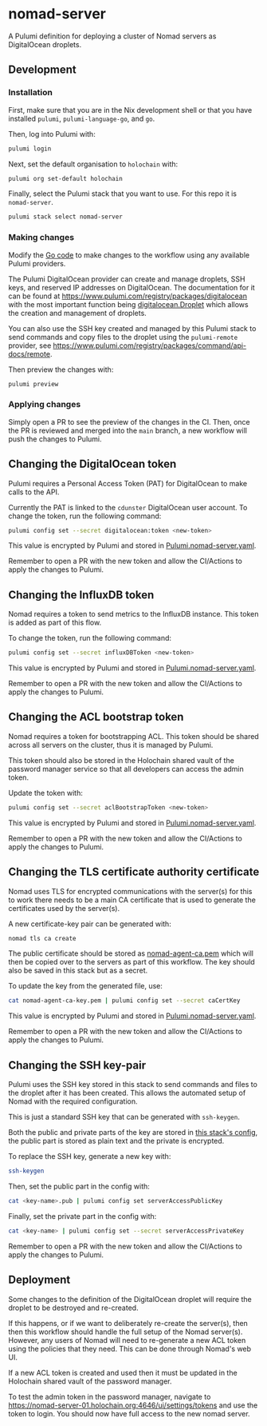 # nomad-server

A Pulumi definition for deploying a cluster of Nomad servers as DigitalOcean droplets.

## Development

### Installation

First, make sure that you are in the Nix development shell or that you have
installed `pulumi`, `pulumi-language-go`, and `go`.

Then, log into Pulumi with:

```sh
pulumi login
```

Next, set the default organisation to `holochain` with:

```sh
pulumi org set-default holochain
```

Finally, select the Pulumi stack that you want to use. For this repo it is `nomad-server`.

```sh
pulumi stack select nomad-server
```

### Making changes

Modify the [Go code](main.go) to make changes to the workflow using any
available Pulumi providers.

The Pulumi DigitalOcean provider can create and manage droplets, SSH keys, and
reserved IP addresses on DigitalOcean.
The documentation for it can be found at <https://www.pulumi.com/registry/packages/digitalocean>
with the most important function being [digitalocean.Droplet](https://www.pulumi.com/registry/packages/digitalocean/api-docs/droplet)
which allows the creation and management of droplets.

You can also use the SSH key created and managed by this Pulumi stack to send
commands and copy files to the droplet using the `pulumi-remote` provider, see
<https://www.pulumi.com/registry/packages/command/api-docs/remote>.

Then preview the changes with:

```sh
pulumi preview
```

### Applying changes

Simply open a PR to see the preview of the changes in the CI. Then, once the PR
is reviewed and merged into the `main` branch, a new workflow will push the
changes to Pulumi.

## Changing the DigitalOcean token

Pulumi requires a Personal Access Token (PAT) for DigitalOcean to make calls to
the API.

Currently the PAT is linked to the `cdunster` DigitalOcean user account. To
change the token, run the following command:

```sh
pulumi config set --secret digitalocean:token <new-token>
```

This value is encrypted by Pulumi and stored in
[Pulumi.nomad-server.yaml](Pulumi.nomad-server.yaml).

Remember to open a PR with the new token and allow the CI/Actions to apply the
changes to Pulumi.

## Changing the InfluxDB token

Nomad requires a token to send metrics to the InfluxDB instance. This token is
added as part of this flow.

To change the token, run the following command:

```sh
pulumi config set --secret influxDBToken <new-token>
```

This value is encrypted by Pulumi and stored in
[Pulumi.nomad-server.yaml](Pulumi.nomad-server.yaml).

Remember to open a PR with the new token and allow the CI/Actions to apply the
changes to Pulumi.

## Changing the ACL bootstrap token

Nomad requires a token for bootstrapping ACL. This token should be shared
across all servers on the cluster, thus it is managed by Pulumi.

This token should also be stored in the Holochain shared vault of the password
manager service so that all developers can access the admin token.

Update the token with:

```sh
pulumi config set --secret aclBootstrapToken <new-token>
```

This value is encrypted by Pulumi and stored in
[Pulumi.nomad-server.yaml](Pulumi.nomad-server.yaml).

Remember to open a PR with the new token and allow the CI/Actions to apply the
changes to Pulumi.

## Changing the TLS certificate authority certificate

Nomad uses TLS for encrypted communications with the server(s) for this to work
there needs to be a main CA certificate that is used to generate the
certificates used by the server(s).

A new certificate-key pair can be generated with:

```sh
nomad tls ca create
```

The public certificate should be stored as
[nomad-agent-ca.pem](nomad-agent-ca.pem) which will then be copied over to the
servers as part of this workflow. The key should also be saved in this stack
but as a secret.

To update the key from the generated file, use:

```sh
cat nomad-agent-ca-key.pem | pulumi config set --secret caCertKey
```

This value is encrypted by Pulumi and stored in
[Pulumi.nomad-server.yaml](Pulumi.nomad-server.yaml).

Remember to open a PR with the new token and allow the CI/Actions to apply the
changes to Pulumi.

## Changing the SSH key-pair

Pulumi uses the SSH key stored in this stack to send commands and files to the
droplet after it has been created. This allows the automated setup of Nomad
with the required configuration.

This is just a standard SSH key that can be generated with `ssh-keygen`.

Both the public and private parts of the key are stored in [this stack's
config](Pulumi.nomad-server.yaml), the public part is stored as plain text and
the private is encrypted.

To replace the SSH key, generate a new key with:

```sh
ssh-keygen
```

Then, set the public part in the config with:

```sh
cat <key-name>.pub | pulumi config set serverAccessPublicKey
```

Finally, set the private part in the config with:

```sh
cat <key-name> | pulumi config set --secret serverAccessPrivateKey
```

Remember to open a PR with the new token and allow the CI/Actions to apply the
changes to Pulumi.

## Deployment

Some changes to the definition of the DigitalOcean droplet will require the
droplet to be destroyed and re-created.

If this happens, or if we want to deliberately re-create the server(s), then
then this workflow should handle the full setup of the Nomad server(s).
However, any users of Nomad will need to re-generate a new ACL token using the
policies that they need. This can be done through Nomad's web UI.

If a new ACL token is created and used then it must be updated in the Holochain
shared vault of the password manager.

To test the admin token in the password manager, navigate to
<https://nomad-server-01.holochain.org:4646/ui/settings/tokens> and use the
token to login. You should now have full access to the new nomad server.
